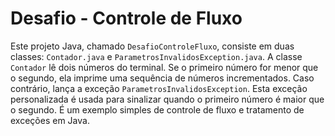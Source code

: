 # Desafio - Controle de Fluxo

Este projeto Java, chamado `DesafioControleFluxo`, consiste em duas classes: `Contador.java` e `ParametrosInvalidosException.java`. A classe `Contador` lê dois números do terminal. Se o primeiro número for menor que o segundo, ela imprime uma sequência de números incrementados. Caso contrário, lança a exceção `ParametrosInvalidosException`. Esta exceção personalizada é usada para sinalizar quando o primeiro número é maior que o segundo. É um exemplo simples de controle de fluxo e tratamento de exceções em Java.